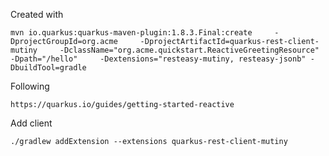 Created with
	
	mvn io.quarkus:quarkus-maven-plugin:1.8.3.Final:create     -DprojectGroupId=org.acme     -DprojectArtifactId=quarkus-rest-client-mutiny     -DclassName="org.acme.quickstart.ReactiveGreetingResource"     -Dpath="/hello"     -Dextensions="resteasy-mutiny, resteasy-jsonb" -DbuildTool=gradle

Following

	https://quarkus.io/guides/getting-started-reactive

Add client

	./gradlew addExtension --extensions quarkus-rest-client-mutiny
	
